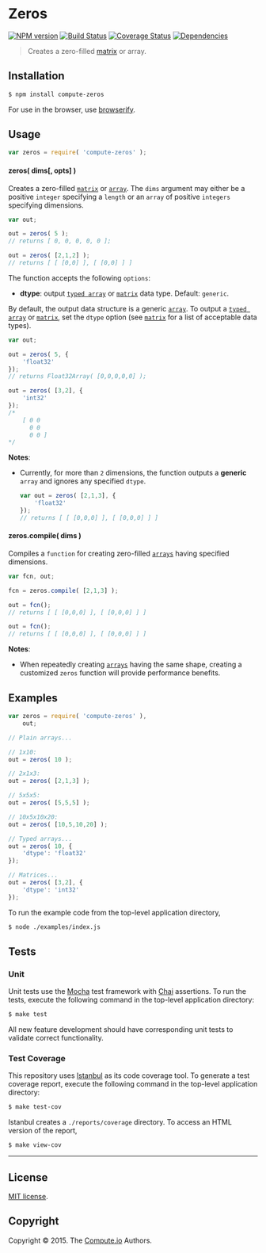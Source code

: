 Zeros
===
[![NPM version][npm-image]][npm-url] [![Build Status][travis-image]][travis-url] [![Coverage Status][coveralls-image]][coveralls-url] [![Dependencies][dependencies-image]][dependencies-url]

> Creates a zero-filled [matrix](https://github.com/dstructs/matrix) or array.


## Installation

``` bash
$ npm install compute-zeros
```

For use in the browser, use [browserify](https://github.com/substack/node-browserify).


## Usage

``` javascript
var zeros = require( 'compute-zeros' );
```

#### zeros( dims[, opts] )

Creates a zero-filled [`matrix`](https://github.com/dstructs/matrix) or [`array`](https://developer.mozilla.org/en-US/docs/Web/JavaScript/Reference/Global_Objects/Array). The `dims` argument may either be a positive `integer` specifying a `length` or an `array` of positive `integers` specifying dimensions.

``` javascript
var out;

out = zeros( 5 );
// returns [ 0, 0, 0, 0, 0 ];

out = zeros( [2,1,2] );
// returns [ [ [0,0] ], [ [0,0] ] ]
```

The function accepts the following `options`:

*	__dtype__: output [`typed array`](https://developer.mozilla.org/en-US/docs/Web/JavaScript/Typed_arrays) or [`matrix`](https://github.com/dstructs/matrix) data type. Default: `generic`.

By default, the output data structure is a generic [`array`](https://developer.mozilla.org/en-US/docs/Web/JavaScript/Reference/Global_Objects/Array). To output a [`typed array`](https://developer.mozilla.org/en-US/docs/Web/JavaScript/Typed_arrays) or [`matrix`](https://github.com/dstructs/matrix), set the `dtype` option (see [`matrix`](https://github.com/dstructs/matrix) for a list of acceptable data types).

``` javascript
var out;

out = zeros( 5, {
	'float32'
});
// returns Float32Array( [0,0,0,0,0] );

out = zeros( [3,2], {
	'int32'
});
/*
	[ 0 0
	  0 0
	  0 0 ]
*/
```

__Notes__:
*	Currently, for more than `2` dimensions, the function outputs a __generic__ `array` and ignores any specified `dtype`.

	``` javascript
	var out = zeros( [2,1,3], {
		'float32'
	});
	// returns [ [ [0,0,0] ], [ [0,0,0] ] ]
	```


#### zeros.compile( dims )

Compiles a `function` for creating zero-filled [`arrays`](https://developer.mozilla.org/en-US/docs/Web/JavaScript/Reference/Global_Objects/Array) having specified dimensions.

``` javascript
var fcn, out;

fcn = zeros.compile( [2,1,3] );

out = fcn();
// returns [ [ [0,0,0] ], [ [0,0,0] ] ]

out = fcn();
// returns [ [ [0,0,0] ], [ [0,0,0] ] ]
```

__Notes__:
*	When repeatedly creating [`arrays`](https://developer.mozilla.org/en-US/docs/Web/JavaScript/Reference/Global_Objects/Array) having the same shape, creating a customized `zeros` function will provide performance benefits.




## Examples

``` javascript
var zeros = require( 'compute-zeros' ),
	out;

// Plain arrays...

// 1x10:
out = zeros( 10 );

// 2x1x3:
out = zeros( [2,1,3] );

// 5x5x5:
out = zeros( [5,5,5] );

// 10x5x10x20:
out = zeros( [10,5,10,20] );

// Typed arrays...
out = zeros( 10, {
	'dtype': 'float32'
});

// Matrices...
out = zeros( [3,2], {
	'dtype': 'int32'
});
```

To run the example code from the top-level application directory,

``` bash
$ node ./examples/index.js
```


## Tests

### Unit

Unit tests use the [Mocha](http://mochajs.org/) test framework with [Chai](http://chaijs.com) assertions. To run the tests, execute the following command in the top-level application directory:

``` bash
$ make test
```

All new feature development should have corresponding unit tests to validate correct functionality.


### Test Coverage

This repository uses [Istanbul](https://github.com/gotwarlost/istanbul) as its code coverage tool. To generate a test coverage report, execute the following command in the top-level application directory:

``` bash
$ make test-cov
```

Istanbul creates a `./reports/coverage` directory. To access an HTML version of the report,

``` bash
$ make view-cov
```


---
## License

[MIT license](http://opensource.org/licenses/MIT). 


## Copyright

Copyright &copy; 2015. The [Compute.io](https://github.com/compute-io) Authors.


[npm-image]: http://img.shields.io/npm/v/compute-zeros.svg
[npm-url]: https://npmjs.org/package/compute-zeros

[travis-image]: http://img.shields.io/travis/compute-io/zeros/master.svg
[travis-url]: https://travis-ci.org/compute-io/zeros

[coveralls-image]: https://img.shields.io/coveralls/compute-io/zeros/master.svg
[coveralls-url]: https://coveralls.io/r/compute-io/zeros?branch=master

[dependencies-image]: http://img.shields.io/david/compute-io/zeros.svg
[dependencies-url]: https://david-dm.org/compute-io/zeros

[dev-dependencies-image]: http://img.shields.io/david/dev/compute-io/zeros.svg
[dev-dependencies-url]: https://david-dm.org/dev/compute-io/zeros

[github-issues-image]: http://img.shields.io/github/issues/compute-io/zeros.svg
[github-issues-url]: https://github.com/compute-io/zeros/issues
